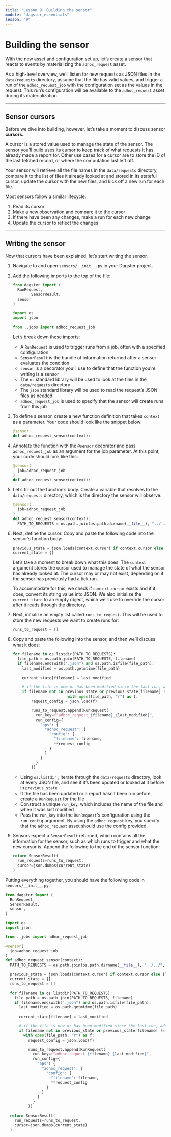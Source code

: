 ```yaml
---
title: "Lesson 9: Building the sensor"
module: "dagster_essentials"
lesson: "9"
---
```


# Building the sensor

With the new asset and configuration set up, let’s create a sensor that reacts to events by materializing the `adhoc_request` asset. 

As a high-level overview, we’ll listen for new requests as JSON files in the `data/requests` directory, assume that the file has valid values, and trigger a run of the `adhoc_request_job` with the configuration set as the values in the request. This run’s configuration will be available to the `adhoc_request` asset during its materialization.

---

## Sensor cursors

Before we dive into building, however, let’s take a moment to discuss sensor ********cursors.********

A cursor is a stored value used to manage the state of the sensor. The sensor you’ll build uses its cursor to keep track of what requests it has already made a report for. Other use cases for a cursor are to store the ID of the last fetched record, or where the computation last left off.

Your sensor will retrieve all the file names in the `data/requests` directory, compare it to the list of files it already looked at and stored in its stateful cursor, update the cursor with the new files, and kick off a new run for each file.

Most sensors follow a similar lifecycle:

1. Read its cursor
2. Make a new observation and compare it to the cursor
3. If there have been any changes, make a run for each new change
4. Update the cursor to reflect the changes

---

## Writing the sensor

Now that cursors have been explained, let’s start writing the sensor.

1. Navigate to and open `sensors/__init__.py` in your Dagster project.
2. Add the following imports to the top of the file:
    
    ```python
    from dagster import (
      RunRequest,
    		SensorResult,
      sensor
    )
    
    import os
    import json
    
    from ..jobs import adhoc_request_job
    ```
    
    Let’s break down these imports:
    
    - A `RunRequest` is used to trigger runs from a job, often with a specified configuration
    - `SensorResult` is the bundle of information returned after a sensor evaluates the condition
    - `sensor` is a decorator you’ll use to define that the function you’re writing is a sensor
    - The `os` standard library will be used to look at the files in the `data/requests` directory
    - The `json` standard library will be used to read the request’s JSON files as needed
    - `adhoc_request_job` is used to specify that the sensor will create runs from this job
3. To define a sensor, create a new function definition that takes `context` as a parameter. Your code should look like the snippet below:
    
    ```python
    @sensor
    def adhoc_request_sensor(context):
    ```
    
4. Annotate the function with the `@sensor` decorator and pass `adhoc_request_job` as an argument for the job parameter. At this point, your code should look like this:
    
    ```python
    @sensor(
      job=adhoc_request_job
    )
    def adhoc_request_sensor(context):
    ```
    
5. Let’s fill out the function’s body. Create a variable that resolves to the `data/requests` directory, which is the directory the sensor will observe:
    
    ```python
    @sensor(
      job=adhoc_request_job
    )
    def adhoc_request_sensor(context):
      PATH_TO_REQUESTS = os.path.join(os.path.dirname(__file__), "../../", "data/requests")
    ```
    
6. Next, define the cursor. Copy and paste the following code into the sensor’s function body:
    
    ```python
    previous_state = json.loads(context.cursor) if context.cursor else {}
    current_state = {}
    ```
    
    Let’s take a moment to break down what this does. The `context` argument stores the cursor used to manage the state of what the sensor has already looked at. The cursor may or may not exist, depending on if the sensor has previously had a tick run.
    
    To accommodate for this, we check if `context.cursor` exists and if it does, convert its string value into JSON. We also initialize the `current_state` to an empty object, which we’ll use to override the cursor after it reads through the directory.
    
7. Next, initialize an empty list called `runs_to_request`. This will be used to store the new requests we want to create runs for:
    
    ```python
    runs_to_request = []
    ```
    
8. Copy and paste the following into the sensor, and then we’ll discuss what it does:
    
    ```python
    for filename in os.listdir(PATH_TO_REQUESTS):
      file_path = os.path.join(PATH_TO_REQUESTS, filename)
      if filename.endswith(".json") and os.path.isfile(file_path):
        last_modified = os.path.getmtime(file_path)
            
        current_state[filename] = last_modified

        # if the file is new or has been modified since the last run, add it to the request queue
        if filename not in previous_state or previous_state[filename] != last_modified:
						    with open(file_path, "r") as f:
            request_config = json.load(f)

            runs_to_request.append(RunRequest(
              run_key=f"adhoc_request_{filename}_{last_modified}",
              run_config={
                "ops": {
                  "adhoc_request": {
                    "config": {
                      "filename": filename,
                      **request_config
                    }
                  }
                }
              }
            ))
    ```
    
    - Using  `os.listdir` , iterate through the `data/requests` directory, look at every JSON file, and see if it’s been updated or looked at it before in `previous_state`
    - If the file has been updated or a report hasn’t been run before, create a `RunRequest` for the file
    - Construct a unique `run_key`, which includes the name of the file and when it was last modified
    - Pass the `run_key` into the `RunRequest`'s configuration using the `run_config` argument. By using the `adhoc_request` key, you specify that the `adhoc_request` asset should use the config provided.
9. Sensors expect a `SensorResult` returned, which contains all the information for the sensor, such as which runs to trigger and what the new cursor is. Append the following to the end of the sensor function:
    
    ```python
    return SensorResult(
      run_requests=runs_to_request,
      cursor=json.dumps(current_state)
    )
    ```
    
Putting everything together, you should have the following code in `sensors/__init__.py`:

```python
from dagster import (
  RunRequest,
  SensorResult,
  sensor,
)

import os
import json

from ..jobs import adhoc_request_job

@sensor(
  job=adhoc_request_job
)
def adhoc_request_sensor(context):
  PATH_TO_REQUESTS = os.path.join(os.path.dirname(__file__), "../../", "data/requests")

  previous_state = json.loads(context.cursor) if context.cursor else {}
  current_state = {}
  runs_to_request = []

  for filename in os.listdir(PATH_TO_REQUESTS):
    file_path = os.path.join(PATH_TO_REQUESTS, filename)
    if filename.endswith(".json") and os.path.isfile(file_path):
      last_modified = os.path.getmtime(file_path)
          
      current_state[filename] = last_modified

      # if the file is new or has been modified since the last run, add it to the request queue
      if filename not in previous_state or previous_state[filename] != last_modified:
        with open(file_path, "r") as f:
          request_config = json.load(f)

          runs_to_request.append(RunRequest(
            run_key=f"adhoc_request_{filename}_{last_modified}",
            run_config={
              "ops": {
                "adhoc_request": {
                  "config": {
                    "filename": filename,
                    **request_config
                  }
                }
              }
            }
          ))

  return SensorResult(
    run_requests=runs_to_request,
    cursor=json.dumps(current_state)
  )
```